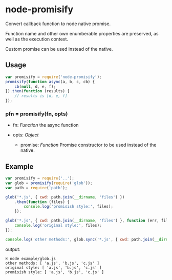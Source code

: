 # node-promisify
Convert callback function to node native promise.

Function name and other own enumberable properties are preserved, as well as the execution context.

Custom promise can be used instead of the native.


## Usage

```javascript
var promisify = require('node-promisify');
promisify(function async(a, b, c, cb) {
    cb(null, d, e, f);
}).then(function (results) {
    // results is [d, e, f]
});

```

### pfn = promisify(fn, opts)

* fn: *Function* the async function
* opts: *Object*

    * promise: *Function* Promise constructor to be used instead of the native.

## Example

```javascript
var promisify = require('..');
var glob = promisify(require('glob'));
var path = require('path');

glob('*.js', { cwd: path.join(__dirname, 'files') })
    .then(function (files) {
        console.log('promisish style:', files);
    });

glob('*.js', { cwd: path.join(__dirname, 'files') }, function (err, files) {
    console.log('original style:', files);
});

console.log('other methods:', glob.sync('*.js', { cwd: path.join(__dirname, 'files') }));
```

output:

```
⌘ node example/glob.js
other methods: [ 'a.js', 'b.js', 'c.js' ]
original style: [ 'a.js', 'b.js', 'c.js' ]
promisish style: [ 'a.js', 'b.js', 'c.js' ]
```
